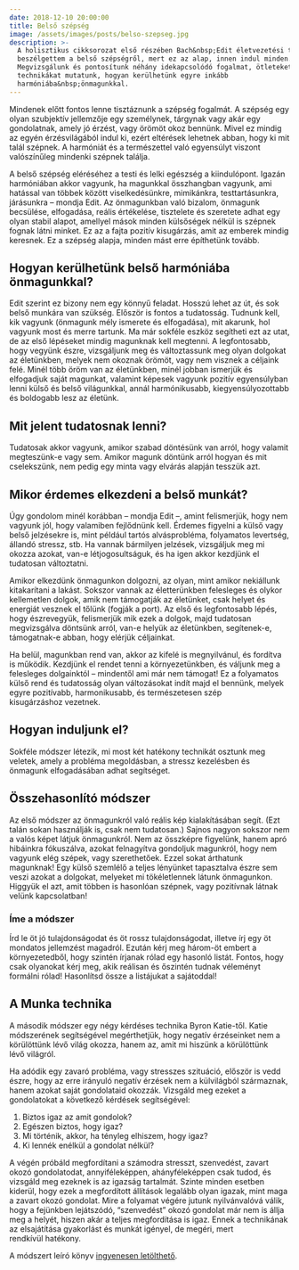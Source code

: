 ```yaml
---
date: 2018-12-10 20:00:00
title: Belső szépség
image: /assets/images/posts/belso-szepseg.jpg
description: >-
  A holisztikus cikksorozat első részében Bach&nbsp;Edit életvezetési tanácsadóval
  beszélgettem a belső szépségről, mert ez az alap, innen indul minden.
  Megvizsgálunk és pontosítunk néhány idekapcsolódó fogalmat, ötleteket és
  technikákat mutatunk, hogyan kerülhetünk egyre inkább
  harmóniába&nbsp;önmagunkkal.
---
```


Mindenek előtt fontos lenne tisztáznunk a szépség fogalmát. A szépség egy olyan
szubjektív jellemzője egy személynek, tárgynak vagy akár egy gondolatnak, amely
jó érzést, vagy örömöt okoz bennünk. Mivel ez mindig az egyén érzésvilágából
indul ki, ezért eltérések lehetnek abban, hogy ki mit talál szépnek. A harmóniát
és a természettel való egyensúlyt viszont valószínűleg mindenki
szépnek&nbsp;találja.

A belső szépség eléréséhez a testi és lelki egészség a kiindulópont. Igazán
harmóniában akkor vagyunk, ha magunkkal összhangban vagyunk, ami hatással van
többek között viselkedésünkre, mimikánkra, testtartásunkra, járásunkra – mondja
Edit. Az önmagunkban való bizalom, önmagunk becsülése, elfogadása, reális
értékelése, tisztelete és szeretete adhat egy olyan stabil alapot, amellyel
mások minden külsőségek nélkül is szépnek fognak látni minket. Ez az a fajta
pozitív kisugárzás, amit az emberek mindig keresnek. Ez a szépség alapja, minden
mást erre építhetünk&nbsp;tovább.

## Hogyan kerülhetünk belső&nbsp;harmóniába önmagunkkal?

Edit szerint ez bizony nem egy könnyű feladat. Hosszú lehet az út, és sok belső
munkára van szükség. Először is fontos a tudatosság. Tudnunk kell, kik vagyunk
(önmagunk mély ismerete és elfogadása), mit akarunk, hol vagyunk most és merre
tartunk. Ma már sokféle eszköz segítheti ezt az utat, de az első lépéseket
mindig magunknak kell megtenni. A legfontosabb, hogy vegyünk észre, vizsgáljunk
meg és változtassunk meg olyan dolgokat az életünkben, melyek nem okoznak
örömöt, vagy nem visznek a céljaink felé. Minél több öröm van az életünkben,
minél jobban ismerjük és elfogadjuk saját magunkat, valamint képesek vagyunk
pozitív egyensúlyban lenni külső és belső világunkkal, annál harmónikusabb,
kiegyensúlyozottabb és boldogabb lesz az&nbsp;életünk. 

## Mit jelent tudatosnak&nbsp;lenni?

Tudatosak akkor vagyunk, amikor szabad döntésünk van arról, hogy valamit
megteszünk-e vagy sem. Amikor magunk döntünk arról hogyan és mit cselekszünk,
nem pedig egy minta vagy elvárás alapján tesszük&nbsp;azt.

## Mikor érdemes elkezdeni a belső&nbsp;munkát?

Úgy gondolom minél korábban – mondja Edit –, amint felismerjük, hogy nem vagyunk
jól, hogy valamiben fejlődnünk kell. Érdemes figyelni a külső vagy belső
jelzésekre is, mint például tartós alvásprobléma, folyamatos levertség, állandó
stressz, stb. Ha vannak bármilyen jelzések, vizsgáljuk meg mi okozza azokat,
van-e létjogosultságuk, és ha igen akkor kezdjünk el tudatosan&nbsp;változtatni.

Amikor elkezdünk önmagunkon dolgozni, az olyan, mint amikor nekiállunk
kitakarítani a lakást. Sokszor vannak az életterünkben felesleges és olykor
kellemetlen dolgok, amik nem támogatják az életünket, csak helyet és energiát
vesznek el tőlünk (fogják a port). Az első és legfontosabb lépés, hogy
észrevegyük, felismerjük mik ezek a dolgok, majd tudatosan megvizsgálva döntsünk
arról, van-e helyük az életünkben, segítenek-e, támogatnak-e abban, hogy
elérjük&nbsp;céljainkat.

Ha belül, magunkban rend van, akkor az kifelé is megnyilvánul, és fordítva is
működik. Kezdjünk el rendet tenni a környezetünkben, és váljunk meg a felesleges
dolgainktól – mindentől ami már nem támogat! Ez a folyamatos külső rend és
tudatosság olyan változásokat indít majd el bennünk, melyek egyre pozitívabb,
harmonikusabb, és természetesen szép kisugárzáshoz&nbsp;vezetnek.

## Hogyan induljunk&nbsp;el?

Sokféle módszer létezik, mi most két hatékony technikát osztunk meg veletek,
amely a probléma megoldásban, a stressz kezelésben és önmagunk elfogadásában
adhat&nbsp;segítséget.

## Összehasonlító módszer 

Az első módszer az önmagunkról való reális kép kialakításában segít. (Ezt talán
sokan használják is, csak nem tudatosan.) Sajnos nagyon sokszor nem a valós
képet látjuk önmagunkról. Nem az összképre figyelünk, hanem apró hibáinkra
fókuszálva, azokat felnagyítva gondoljuk magunkról, hogy nem vagyunk elég
szépek, vagy szerethetőek. Ezzel sokat árthatunk magunknak! Egy külső szemlélő a
teljes lényünket tapasztalva észre sem veszi azokat a dolgokat, melyeket mi
tökéletlennek látunk önmagunkon. Higgyük el azt, amit többen is hasonlóan
szépnek, vagy pozitívnak látnak velünk&nbsp;kapcsolatban!

### Íme a módszer

Írd le öt jó tulajdonságodat és öt rossz tulajdonságodat, illetve írj egy öt
mondatos jellemzést magadról. Ezután kérj meg három-öt embert a környezetedből,
hogy szintén írjanak rólad egy hasonló listát. Fontos, hogy csak olyanokat kérj
meg, akik reálisan és őszintén tudnak véleményt formálni rólad! Hasonlítsd össze
a listájukat a&nbsp;sajátoddal!

## A Munka technika

A második módszer egy négy kérdéses technika Byron Katie-től. Katie módszerének
segítségével megérthetjük, hogy negatív érzéseinket nem a körülöttünk lévő világ
okozza, hanem az, amit mi hiszünk a körülöttünk lévő&nbsp;világról.

Ha adódik egy zavaró probléma, vagy stresszes szituáció, először is vedd észre,
hogy az erre irányuló negatív érzések nem a külvilágból származnak, hanem azokat
saját gondolataid okozzák. Vizsgáld meg ezeket a gondolatokat a következő
kérdések&nbsp;segítségével:

1.  Biztos igaz az amit&nbsp;gondolok?
2.  Egészen biztos, hogy&nbsp;igaz?
3.  Mi történik, akkor, ha tényleg elhiszem, hogy&nbsp;igaz?
4.  Ki lennék enélkül a gondolat&nbsp;nélkül?

A végén próbáld megfordítani a számodra stresszt, szenvedést, zavart okozó
gondolatodat, annyiféleképpen, ahányféleképpen csak tudod, és vizsgáld meg
ezeknek is az igazság tartalmát. Szinte minden esetben kiderül, hogy ezek a
megfordított állítások legalább olyan igazak, mint maga a zavart okozó gondolat.
Mire a folyamat végére jutunk nyilvánvalóvá válik, hogy a fejünkben lejátszódó,
“szenvedést” okozó gondolat már nem is állja meg a helyét, hiszen akár a teljes
megfordítása is igaz. Ennek a technikának az elsajátítása gyakorlást és munkát
igényel, de megéri, mert rendkívül&nbsp;hatékony.

A módszert leíró könyv [ingyenesen letölthető](https://thework.com/sites/thework/downloads/little_book/Hungarian_LB.pdf).
